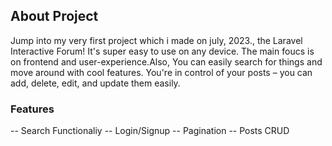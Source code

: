 ## About Project

  Jump into my very first project which i made on july, 2023., the Laravel Interactive Forum! It's super easy to use on any device. The main foucs is on frontend and user-experience.Also, You can easily search for things and move around with cool features. You're in control of your posts – you can add, delete, edit, and update them easily.

### Features

-- Search Functionaliy
-- Login/Signup 
-- Pagination
-- Posts CRUD


